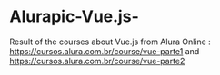 # Alurapic-Vue.js-
Result of the courses about Vue.js from Alura Online : https://cursos.alura.com.br/course/vue-parte1 and https://cursos.alura.com.br/course/vue-parte2
